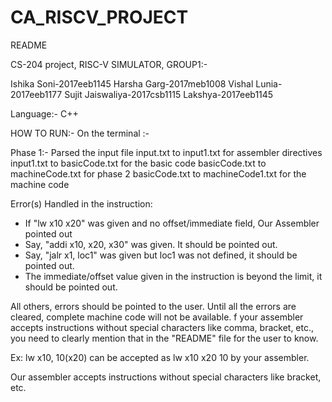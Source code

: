 # CA_RISCV_PROJECT
README

CS-204 project, RISC-V SIMULATOR, GROUP1:-

Ishika Soni-2017eeb1145
Harsha Garg-2017meb1008
Vishal Lunia-2017eeb1177
Sujit Jaiswaliya-2017csb1115
Lakshya-2017eeb1145

Language:- C++


HOW TO RUN:-
        On the terminal :-
        

Phase 1:-
Parsed the input file
                input.txt to input1.txt for assembler directives
                input1.txt to basicCode.txt for the basic code 
                basicCode.txt to machineCode.txt for phase 2
                basicCode.txt to machineCode1.txt for the machine code
                
Error(s) Handled in the instruction:
- If "lw x10 x20" was given and no offset/immediate field, Our Assembler pointed out
- Say, "addi x10, x20, x30" was given. It should be pointed out.
- Say, "jalr x1, loc1" was given but loc1 was not defined, it should be pointed out.
- The immediate/offset value given in the instruction is beyond the limit, it should be pointed out.

All others, errors should be pointed to the user. Until all the errors are cleared, complete machine code will not be available.
f your assembler accepts instructions without special characters like comma, bracket, etc., you need to clearly mention that in the "README" file for the user to know.

Ex: lw x10, 10(x20) can be accepted as lw x10 x20 10 by your assembler.
                
Our assembler accepts instructions without special characters like bracket, etc.
